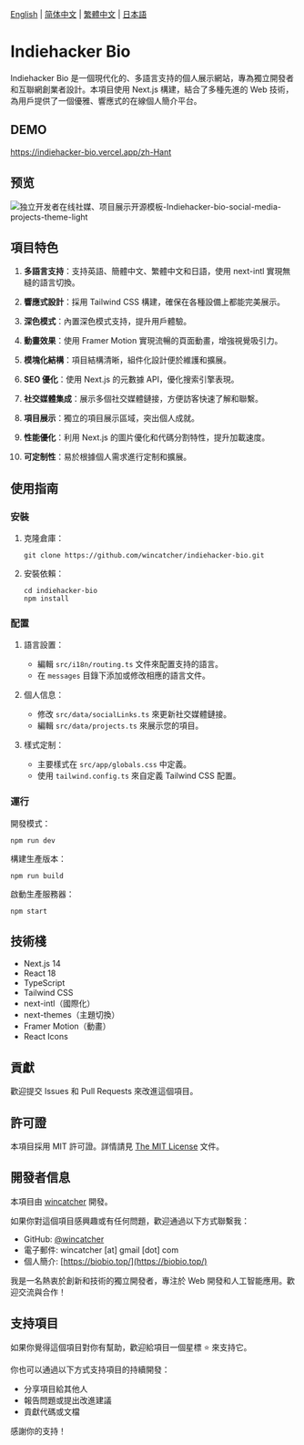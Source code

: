 [English](README-EN.md) | [简体中文](README.md) | [繁體中文](README-Hant.md) | [日本語](README-JA.md)

# Indiehacker Bio

Indiehacker Bio 是一個現代化的、多語言支持的個人展示網站，專為獨立開發者和互聯網創業者設計。本項目使用 Next.js 構建，結合了多種先進的 Web 技術，為用戶提供了一個優雅、響應式的在線個人簡介平台。

## DEMO

[ https://indiehacker-bio.vercel.app/zh-Hant ]( https://indiehacker-bio.vercel.app/zh-Hant )

## 预览

![独立开发者在线社媒、项目展示开源模板-Indiehacker-bio-social-media-projects-theme-light](https://github.com/user-attachments/assets/d1107139-f019-4fe3-b2cd-9fb764e3e01d)

## 項目特色

1. **多語言支持**：支持英語、簡體中文、繁體中文和日語，使用 next-intl 實現無縫的語言切換。

2. **響應式設計**：採用 Tailwind CSS 構建，確保在各種設備上都能完美展示。

3. **深色模式**：內置深色模式支持，提升用戶體驗。

4. **動畫效果**：使用 Framer Motion 實現流暢的頁面動畫，增強視覺吸引力。

5. **模塊化結構**：項目結構清晰，組件化設計便於維護和擴展。

6. **SEO 優化**：使用 Next.js 的元數據 API，優化搜索引擎表現。

7. **社交媒體集成**：展示多個社交媒體鏈接，方便訪客快速了解和聯繫。

8. **項目展示**：獨立的項目展示區域，突出個人成就。

9. **性能優化**：利用 Next.js 的圖片優化和代碼分割特性，提升加載速度。

10. **可定制性**：易於根據個人需求進行定制和擴展。

## 使用指南

### 安裝

1. 克隆倉庫：
   ```
   git clone https://github.com/wincatcher/indiehacker-bio.git
   ```

2. 安裝依賴：
   ```
   cd indiehacker-bio
   npm install
   ```

### 配置

1. 語言設置：
   - 編輯 `src/i18n/routing.ts` 文件來配置支持的語言。
   - 在 `messages` 目錄下添加或修改相應的語言文件。

2. 個人信息：
   - 修改 `src/data/socialLinks.ts` 來更新社交媒體鏈接。
   - 編輯 `src/data/projects.ts` 來展示您的項目。

3. 樣式定制：
   - 主要樣式在 `src/app/globals.css` 中定義。
   - 使用 `tailwind.config.ts` 來自定義 Tailwind CSS 配置。

### 運行

開發模式：
```
npm run dev
```

構建生產版本：
```
npm run build
```

啟動生產服務器：
```
npm start
```

## 技術棧

- Next.js 14
- React 18
- TypeScript
- Tailwind CSS
- next-intl（國際化）
- next-themes（主題切換）
- Framer Motion（動畫）
- React Icons

## 貢獻

歡迎提交 Issues 和 Pull Requests 來改進這個項目。

## 許可證

本項目採用 MIT 許可證。詳情請見 [The MIT License](https://opensource.org/license/MIT) 文件。

## 開發者信息

本項目由 [wincatcher](https://github.com/wincatcher) 開發。

如果你對這個項目感興趣或有任何問題，歡迎通過以下方式聯繫我：

- GitHub: [@wincatcher](https://github.com/wincatcher)
- 電子郵件: wincatcher [at] gmail [dot] com
- 個人簡介: [https://biobio.top/](https://biobio.top/)

我是一名熱衷於創新和技術的獨立開發者，專注於 Web 開發和人工智能應用。歡迎交流與合作！

## 支持項目

如果你覺得這個項目對你有幫助，歡迎給項目一個星標 ⭐️ 來支持它。

你也可以通過以下方式支持項目的持續開發：

- 分享項目給其他人
- 報告問題或提出改進建議
- 貢獻代碼或文檔

感謝你的支持！